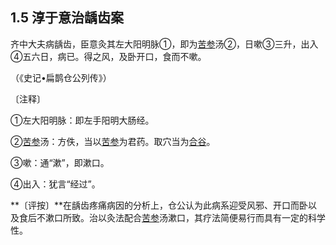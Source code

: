 ## 1.5 淳于意治龋齿案

齐中大夫病龋齿，臣意灸其左大阳明脉①，即为[苦参](https://www.gmzyjc.com/read/bc/bc03-0.2.5.0.0.md)汤②，日嗽③三升，出入④五六日，病已。得之风，及卧开口，食而不嗽。

（《史记•扁鹊仓公列传》）

〔注释〕

①左大阳明脉：即左手阳明大肠经。

②[苦参](https://www.gmzyjc.com/read/bc/bc03-0.2.5.0.0.md)汤：方佚，当以[苦参](https://www.gmzyjc.com/read/bc/bc03-0.2.5.0.0.md)为君药。取穴当为[合谷](https://www.gmzyjc.com/read/zjs/zjs3.1.1-3-0.1.2.3.4.md)。

③嗽：通“漱”，即漱口。

④出入：犹言“经过”。

**〔评按〕**在龋齿疼痛病因的分析上，仓公认为此病系迎受风邪、开口而卧以及食后不漱口所致。治以灸法配合[苦参](https://www.gmzyjc.com/read/bc/bc03-0.2.5.0.0.md)汤漱口，其疗法简便易行而具有一定的科学性。
